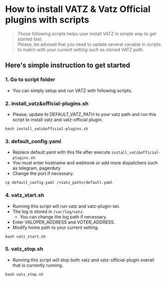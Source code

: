 # How to install VATZ & Vatz Official plugins with scripts
> Those following scripts helps user install VATZ in simple way to get started fast. <br>
> Please, be advised that you need to update several variable in scripts to match with your current setting such as cloned VATZ path.

## Here's simple instruction to get started
### 1. Go to script folder 
- You can simply setup and run VATZ with following scripts.

### 2. install_vatz&official-plugins.sh
- Please, update to DEFAULT_VATZ_PATH to your vatz path and run this script to install vatz and vatz-official plugin.
```
bash install_vatz&official-plugins.sh
```

### 3. default_config.yaml
- Replace default.yaml with this file after execute `install_vatz&official-plugins.sh`.
- You must enter hostname and webhook or add more dispatchers such as telegram, pagerduty
- Change the port if necessary.
```
cp default_config.yaml /<vatz_path>/default.yaml
```

### 4. vatz_start.sh
- Running this script will run vatz and vatz-plugin-sei.
- The log is stored in `/var/log/vatz`.
	- You can change the log path if necessary.
- Enter VALOPER_ADDRESS and VOTER_ADDRESS.
- Modify home path to your current setting.
```
bash vatz_start.sh
```

### 5. vatz_stop.sh
- Running this script will stop both vatz and vatz-official-plugin overall that is currently running.
```
bash vatz_stop.sh
```